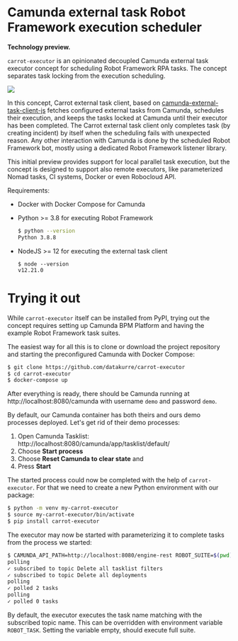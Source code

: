 Camunda external task Robot Framework execution scheduler
=========================================================

**Technology preview.**

`carrot-executor` is an opinionated decoupled Camunda external task executor concept for scheduling Robot Framework RPA tasks. The concept separates task locking from the execution scheduling.

[![](https://mermaid.ink/img/eyJjb2RlIjoic2VxdWVuY2VEaWFncmFtXG4gICAgcGFydGljaXBhbnQgQ2Fycm90XG4gICAgcGFydGljaXBhbnQgRXhlY3V0b3JcbiAgICBwYXJ0aWNpcGFudCBSb2JvdFxuXG4gICAgQ2Fycm90LT4-Q2FtdW5kYTogRmV0Y2ggYW5kIGxvY2tcbiAgICBsb29wXG4gICAgQ2FtdW5kYS0tPj5DYXJyb3Q6IFRhc2tcbiAgICBwYXJcbiAgICBDYXJyb3QtPj4rRXhlY3V0b3I6IFNjaGVkdWxlXG4gICAgRXhlY3V0b3ItPj4rUm9ib3Q6IEV4ZWN1dGVcbiAgICBwYXJcbiAgICBsb29wXG4gICAgUm9ib3QtPj5DYW11bmRhOiBHZXQgdGFzayB2YXJpYWJsZVxuICAgIENhbXVuZGEtLT4-Um9ib3Q6IFZhcmlhYmxlIHZhbHVlXG4gICAgZW5kXG4gICAgZW5kXG4gICAgcGFyXG4gICAgbG9vcFxuICAgIFJvYm90LT4-Q2FtdW5kYTogU2V0IHRhc2sgdmFyaWFibGVcbiAgICBlbmRcbiAgICBlbmRcbiAgICBhbHRcbiAgICBSb2JvdC0-PkNhbXVuZGE6IENvbXBsZXRlIHRhc2tcbiAgICBlbmRcbiAgICBhbHRcbiAgICBSb2JvdC0-PkNhbXVuZGE6IEhhbmRsZSBmYWlsdXJlXG4gICAgZW5kXG4gICAgYWx0XG4gICAgUm9ib3QtPj5DYW11bmRhOiBIYW5kbGUgQlBNTiBlcnJvclxuICAgIGVuZFxuICAgIFJvYm90LS0-Pi1FeGVjdXRvcjogW2V4aXQgY29kZV1cbiAgICBlbmRcbiAgICBcbiAgICBsb29wIFxuICAgIENhcnJvdC0-PkV4ZWN1dG9yOiBQb2xsIHN0YXR1c1xuICAgIGFsdFxuICAgIEV4ZWN1dG9yLS0-PkNhcnJvdDogW3BlbmRpbmddXG4gICAgQ2Fycm90LT4-Q2FtdW5kYTogRXh0ZW5kIGxvY2tcbiAgICBlbmRcbiAgICBhbHRcbiAgICBFeGVjdXRvci0tPj4tQ2Fycm90OiBbY29tcGxldGVkXVxuICAgIGVuZFxuICAgIGVuZFxuICAgIGVuZCIsIm1lcm1haWQiOnsidGhlbWUiOiJkZWZhdWx0In0sInVwZGF0ZUVkaXRvciI6ZmFsc2UsImF1dG9TeW5jIjp0cnVlLCJ1cGRhdGVEaWFncmFtIjpmYWxzZX0)](https://mermaid-js.github.io/mermaid-live-editor/edit/##eyJjb2RlIjoic2VxdWVuY2VEaWFncmFtXG4gICAgcGFydGljaXBhbnQgQ2Fycm90XG4gICAgcGFydGljaXBhbnQgRXhlY3V0b3JcbiAgICBwYXJ0aWNpcGFudCBSb2JvdFxuXG4gICAgQ2Fycm90LT4-Q2FtdW5kYTogRmV0Y2ggYW5kIGxvY2tcbiAgICBsb29wXG4gICAgQ2FtdW5kYS0tPj5DYXJyb3Q6IFRhc2tcbiAgICBwYXJcbiAgICBDYXJyb3QtPj4rRXhlY3V0b3I6IFNjaGVkdWxlXG4gICAgRXhlY3V0b3ItPj4rUm9ib3Q6IEV4ZWN1dGVcbiAgICBwYXJcbiAgICBsb29wXG4gICAgUm9ib3QtPj5DYW11bmRhOiBHZXQgdGFzayB2YXJpYWJsZVxuICAgIENhbXVuZGEtLT4-Um9ib3Q6IFZhcmlhYmxlIHZhbHVlXG4gICAgZW5kXG4gICAgZW5kXG4gICAgcGFyXG4gICAgbG9vcFxuICAgIFJvYm90LT4-Q2FtdW5kYTogU2V0IHRhc2sgdmFyaWFibGVcbiAgICBlbmRcbiAgICBlbmRcbiAgICBhbHRcbiAgICBSb2JvdC0-PkNhbXVuZGE6IENvbXBsZXRlIHRhc2tcbiAgICBlbmRcbiAgICBhbHRcbiAgICBSb2JvdC0-PkNhbXVuZGE6IEhhbmRsZSBmYWlsdXJlXG4gICAgZW5kXG4gICAgYWx0XG4gICAgUm9ib3QtPj5DYW11bmRhOiBIYW5kbGUgQlBNTiBlcnJvXG4gICAgZW5kXG4gICAgUm9ib3QtLT4-LUV4ZWN1dG9yOiBbZXhpdCBjb2RlXVxuICAgIGVuZFxuICAgIFxuICAgIGxvb3AgXG4gICAgQ2Fycm90LT4-RXhlY3V0b3I6IFBvbGwgc3RhdHVzXG4gICAgYWx0XG4gICAgRXhlY3V0b3ItLT4-Q2Fycm90OiBbcGVuZGluZ11cbiAgICBDYXJyb3QtPj5DYW11bmRhOiBFeHRlbmQgbG9ja1xuICAgIGVuZFxuICAgIGFsdFxuICAgIEV4ZWN1dG9yLS0-Pi1DYXJyb3Q6IFtjb21wbGV0ZWRdXG4gICAgZW5kXG4gICAgZW5kXG4gICAgZW5kIiwibWVybWFpZCI6IntcbiAgXCJ0aGVtZVwiOiBcImRlZmF1bHRcIlxufSIsInVwZGF0ZUVkaXRvciI6ZmFsc2UsImF1dG9TeW5jIjp0cnVlLCJ1cGRhdGVEaWFncmFtIjpmYWxzZX0)

In this concept, Carrot external task client, based on [camunda-external-task-client-js](https://github.com/camunda/camunda-external-task-client-js) fetches configured external tasks from Camunda, schedules their execution, and keeps the tasks locked at Camunda until their executor has been completed. The Carrot external task client only completes task (by creating incident) by itself when the scheduling fails with unexpected reason. Any other interaction with Camunda is done by the scheduled Robot Framework bot, mostly using a dedicated Robot Framework listener library.

This initial preview provides support for local parallel task execution, but the concept is designed to support also remote executors, like parameterized Nomad tasks, CI systems, Docker or even Robocloud API.

Requirements:

* Docker with Docker Compose for Camunda

* Python >= 3.8 for executing Robot Framework

  ```bash
  $ python --version
  Python 3.8.8
  ```

* NodeJS >= 12 for executing the external task client

  ```
  $ node --version
  v12.21.0
  ```


Trying it out
=============

While `carrot-executor` itself can be installed from PyPI, trying out the concept requires setting up Camunda BPM Platform and having the example Robot Framework task suites.

The easiest way for all this is to clone or download the project repository and starting the preconfigured Camunda with Docker Compose:

```bash
$ git clone https://github.com/datakurre/carrot-executor
$ cd carrot-executor
$ docker-compose up
```

After everything is ready, there should be Camunda running at http://localhost:8080/camunda with username `demo` and password `demo`.

By default, our Camunda container has both theirs and ours demo processes deployed. Let's get rid of their demo processes:

1. Open Camunda Tasklist: http://localhost:8080/camunda/app/tasklist/default/
2. Choose **Start process**
3. Choose **Reset Camunda to clear state** and
4. Press **Start**

The started process could now be completed with the help of `carrot-executor`. For that we need to create a new Python environment with our package:

```bash
$ python -m venv my-carrot-executor
$ source my-carrot-executor/bin/activate
$ pip install carrot-executor
```

The executor may now be started with parameterizing it to complete tasks from the process we started:

```bash
$ CAMUNDA_API_PATH=http://localhost:8080/engine-rest ROBOT_SUITE=$(pwd)/robot/reset.robot CAMUNDA_TOPIC="Delete all tasklist filters,Delete all deployments" carrot-executor
polling
✓ subscribed to topic Delete all tasklist filters
✓ subscribed to topic Delete all deployments
polling
✓ polled 2 tasks
polling
✓ polled 0 tasks
```

By default, the executor executes the task name matching with the subscribed topic name. This can be overridden with environment variable `ROBOT_TASK`. Setting the variable empty, should execute full suite.
